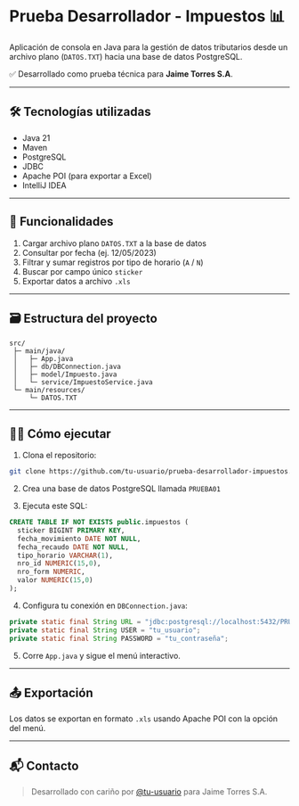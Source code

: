 # Prueba Desarrollador - Impuestos 📊

Aplicación de consola en Java para la gestión de datos tributarios desde un archivo plano (`DATOS.TXT`) hacia una base de datos PostgreSQL.

✅ Desarrollado como prueba técnica para **Jaime Torres S.A**.

---

## 🛠️ Tecnologías utilizadas

- Java 21
- Maven
- PostgreSQL
- JDBC
- Apache POI (para exportar a Excel)
- IntelliJ IDEA

---

## 🚀 Funcionalidades

1. Cargar archivo plano `DATOS.TXT` a la base de datos
2. Consultar por fecha (ej. 12/05/2023)
3. Filtrar y sumar registros por tipo de horario (`A` / `N`)
4. Buscar por campo único `sticker`
5. Exportar datos a archivo `.xls`

---

## 🗃️ Estructura del proyecto

```
src/
 ├─ main/java/
 │   ├─ App.java
 │   ├─ db/DBConnection.java
 │   ├─ model/Impuesto.java
 │   └─ service/ImpuestoService.java
 └─ main/resources/
     └─ DATOS.TXT
```

---

## 🧑‍💻 Cómo ejecutar

1. Clona el repositorio:
```bash
git clone https://github.com/tu-usuario/prueba-desarrollador-impuestos.git
```

2. Crea una base de datos PostgreSQL llamada `PRUEBA01`

3. Ejecuta este SQL:
```sql
CREATE TABLE IF NOT EXISTS public.impuestos (
  sticker BIGINT PRIMARY KEY,
  fecha_movimiento DATE NOT NULL,
  fecha_recaudo DATE NOT NULL,
  tipo_horario VARCHAR(1),
  nro_id NUMERIC(15,0),
  nro_form NUMERIC,
  valor NUMERIC(15,0)
);
```

4. Configura tu conexión en `DBConnection.java`:
```java
private static final String URL = "jdbc:postgresql://localhost:5432/PRUEBA01";
private static final String USER = "tu_usuario";
private static final String PASSWORD = "tu_contraseña";
```

5. Corre `App.java` y sigue el menú interactivo.

---

## 📤 Exportación

Los datos se exportan en formato `.xls` usando Apache POI con la opción del menú.

---

## 📬 Contacto

> Desarrollado con cariño por [@tu-usuario](https://github.com/tu-usuario) para Jaime Torres S.A.

